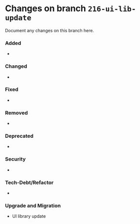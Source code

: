 # Changes on branch `216-ui-lib-update`
Document any changes on this branch here.
### Added
-

### Changed
-

### Fixed
-

### Removed
-

### Deprecated
-

### Security
-

### Tech-Debt/Refactor
-

### Upgrade and Migration
- UI library update
